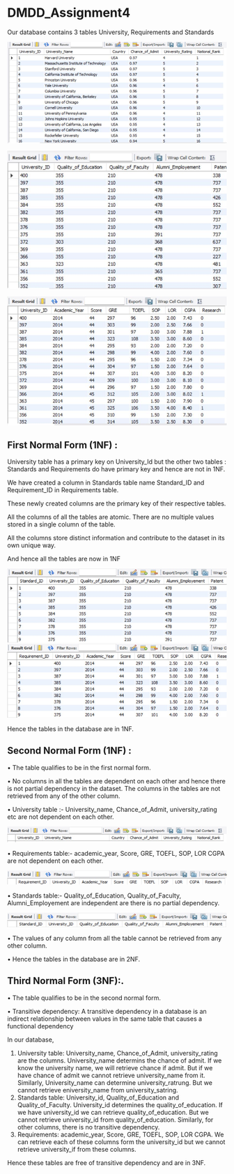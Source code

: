 # DMDD_Assignment4

Our database contains 3 tables University, Requirements and Standards 

![Class Diagram](images/University.jpg)

![Class Diagram](images/Standards.jpg)

![Class Diagram](images/Requirements.jpg)

## First Normal Form (1NF) :

University table has a primary key on University_Id but the other two tables : Standards and Requirements do have primary key and hence are not in 1NF. 

We have created a column in Standards table name Standard_ID and Requirement_ID in Requirements table.

These newly created columns are the primary key of their respective tables.

All the columns of all the tables are atomic. There are no multiple values stored in a single column of the table.

All the columns store distinct information and contribute to the dataset in its own unique way.

And hence all the tables are now in 1NF

![Class Diagram](images/Picture1.jpg)
![Class Diagram](images/primary_key.jpg)

Hence the tables in the database are in 1NF.

## Second Normal Form (1NF) :

•	The table qualifies to be in the first normal form.

•	No columns in all the tables are dependent on each other and hence there is not partial dependency in the dataset. The columns in the tables are not retrieved from any of the other column.

•	University table :- University_name, Chance_of_Admit, university_rating etc are not dependent on each other.

![Class Diagram](images/2nf1.jpg)

•	Requirements table:- academic_year, Score, GRE, TOEFL, SOP, LOR CGPA are not dependent on each other.

![Class Diagram](images/2nf2.jpg)

•	Standards table:- Quality_of_Education, Quality_of_Faculty, Alumni_Employement are independent are there is no partial dependency.

![Class Diagram](images/2nf3.jpg)

•	The values of any column from all the table cannot be retrieved from any other column.

•	Hence the tables in the database are in 2NF.

## Third Normal Form (3NF):.
•	The table qualifies to be in the second normal form.

•	Transitive dependency: A transitive dependency in a database is an indirect relationship between values in the same table that causes a functional dependency

In our database, 
1)	University table:  University_name, Chance_of_Admit, university_rating are the columns. University_name determins the chance of admit. If we know the university name, we will retrieve chance if admit. But if we have chance of admit we cannot retrieve university_name from it.
Similarly, University_name can determine university_ratrung. But we cannot retrieve eniversity_name from university_satring.
2)	Standards table: University_id, Quality_of_Education and  Quality_of_Faculty. University_id determines the quality_of_education. If we have university_id we can retrieve quality_of_education. But we cannot retrieve university_id from quality_of_education.
Similarly, for other columns, there is no transitive dependency.
3)	Requirements: academic_year, Score, GRE, TOEFL, SOP, LOR CGPA.
We can retrieve each of these columns form the university_id but we cannot retrieve university_if from these columns. 

Hence these tables are free of transitive dependency and are in 3NF. 








